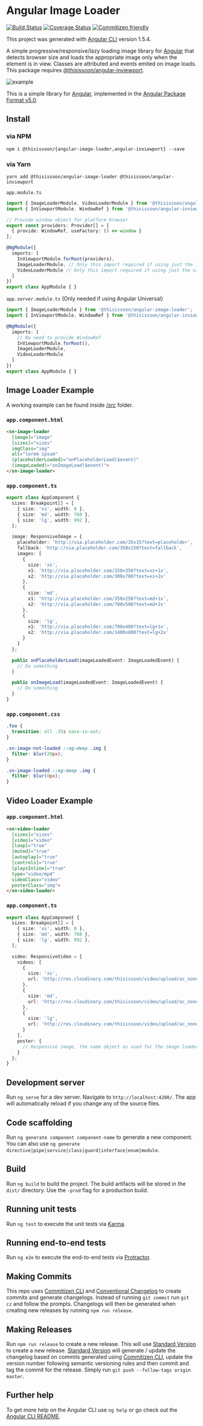 # Angular Image Loader
[![Build Status][travis-badge]][travis-badge-url]
[![Coverage Status][coveralls-badge]][coveralls-badge-url]
[![Commitizen friendly][commitizen-badge]][commitizen]

This project was generated with [Angular CLI][angular-cli] version 1.5.4.

A simple progressive/responsive/lazy loading image library for [Angular][angular] that detects browser size and loads the appropriate image only when the element is in view. Classes are attributed and events emited on image loads. This package requires [@thisissoon/angular-inviewport][angular-inviewport].

<img src="https://raw.githubusercontent.com/thisissoon/angular-image-loader/master/src/assets/example.gif" alt="example">

This is a simple library for [Angular][angular], implemented in the [Angular Package Format v5.0][apfv5].


## Install

### via NPM

`npm i @thisissoon/{angular-image-loader,angular-inviewport} --save`

### via Yarn

`yarn add @thisissoon/angular-image-loader @thisissoon/angular-inviewport `

`app.module.ts`
```ts
import { ImageLoaderModule, VideoLoaderModule } from '@thisissoon/angular-image-loader';
import { InViewportModule, WindowRef } from '@thisissoon/angular-inviewport';

// Provide window object for platform browser
export const providers: Provider[] = [
  { provide: WindowRef, useFactory: () => window }
];

@NgModule({
  imports: [
    InViewportModule.forRoot(providers),
    ImageLoaderModule, // Only this import required if using just the image loader
    VideoLoaderModule // Only this import required if using just the video loader
  ]
})
export class AppModule { }
```

`app.server.module.ts` (Only needed if using Angular Universal)
```ts
import { ImageLoaderModule } from '@thisissoon/angular-image-loader';
import { InViewportModule, WindowRef } from '@thisissoon/angular-inviewport';

@NgModule({
  imports: [
    // No need to provide WindowRef
    InViewportModule.forRoot(),
    ImageLoaderModule,
    VideoLoaderModule
  ]
})
export class AppModule { }
```


## Image Loader Example

A working example can be found inside [/src](https://github.com/thisissoon/angular-image-loader/tree/master/src) folder.

### `app.component.html`

```html
<sn-image-loader
  [image]="image"
  [sizes]="sizes"
  imgClass="img"
  alt="lorem ipsum"
  (placeholderLoaded)="onPlaceholderLoad($event)"
  (imageLoaded)="onImageLoad($event)">
</sn-image-loader>
```

### `app.component.ts`

```ts
export class AppComponent {
  sizes: Breakpoint[] = [
    { size: 'xs', width: 0 },
    { size: 'md', width: 768 },
    { size: 'lg', width: 992 },
  ];

  image: ResponsiveImage = {
    placeholder: 'http://via.placeholder.com/35x15?text=placeholder',
    fallback: 'http://via.placeholder.com/350x150?text=fallback',
    images: [
      {
        size: 'xs',
        x1: 'http://via.placeholder.com/150x350?text=xs+1x',
        x2: 'http://via.placeholder.com/300x700?text=xs+2x'
      },
      {
        size: 'md',
        x1: 'http://via.placeholder.com/350x250?text=md+1x',
        x2: 'http://via.placeholder.com/700x500?text=md+2x'
      },
      {
        size: 'lg',
        x1: 'http://via.placeholder.com/700x400?text=lg+1x',
        x2: 'http://via.placeholder.com/1400x800?text=lg+2x'
      }
    ]
  };

  public onPlaceholderLoad(imageLoadedEvent: ImageLoadedEvent) {
    // Do something
  }

  public onImageLoad(imageLoadedEvent: ImageLoadedEvent) {
    // Do something
  }
}
```

### `app.component.css`

```css
.foo {
  transition: all .35s ease-in-out;
}

.sn-image-not-loaded ::ng-deep .img {
  filter: blur(20px);
}

.sn-image-loaded ::ng-deep .img {
  filter: blur(0px);
}
```

## Video Loader Example

### `app.component.html`

```html
<sn-video-loader
  [sizes]="sizes"
  [video]="video"
  [loop]="true"
  [muted]="true"
  [autoplay]="true"
  [controls]="true"
  [playsInline]="true"
  type="video/mp4"
  videoClass="video"
  posterClass="img">
</sn-video-loader>
```

### `app.component.ts`

```ts
export class AppComponent {
  sizes: Breakpoint[] = [
    { size: 'xs', width: 0 },
    { size: 'md', width: 768 },
    { size: 'lg', width: 992 },
  ];

  video: ResponsiveVideo = {
    videos: [
      {
        size: 'xs',
        url: 'http://res.cloudinary.com/thisissoon/video/upload/ac_none,c_fill,h_568,q_80,w_320/v1517616795/demos/jellyfish-25-mbps-hd-hevc.mp4'
      },
      {
        size: 'md',
        url: 'http://res.cloudinary.com/thisissoon/video/upload/ac_none,c_fill,h_1024,q_80,w_768/v1517616795/demos/jellyfish-25-mbps-hd-hevc.mp4'
      },
      {
        size: 'lg',
        url: 'http://res.cloudinary.com/thisissoon/video/upload/ac_none,c_fill,h_720,q_80,w_1280/v1517616795/demos/jellyfish-25-mbps-hd-hevc.mp4'
      }
    ],
    poster: {
      // Responsive image, the same object as used for the image loader
    }
  };
}
```


## Development server

Run `ng serve` for a dev server. Navigate to `http://localhost:4200/`. The app will automatically reload if you change any of the source files.

## Code scaffolding

Run `ng generate component component-name` to generate a new component. You can also use `ng generate directive|pipe|service|class|guard|interface|enum|module`.

## Build

Run `ng build` to build the project. The build artifacts will be stored in the `dist/` directory. Use the `-prod` flag for a production build.

## Running unit tests

Run `ng test` to execute the unit tests via [Karma][karma].

## Running end-to-end tests

Run `ng e2e` to execute the end-to-end tests via [Protractor][protractor].

## Making Commits

This repo uses [Commitizen CLI][commitizen] and [Conventional Changelog][conventional-changelog] to create commits and generate changelogs. Instead of running `git commit` run `git cz` and follow the prompts. Changelogs will then be generated when creating new releases by running `npm run release`.

## Making Releases

Run `npm run release` to create a new release. This will use [Standard Version][standard-version] to create a new release. [Standard Version][standard-version] will generate / update the changelog based on commits generated using [Commitizen CLI][commitizen], update the version number following semantic versioning rules and then commit and tag the commit for the release. Simply run `git push --follow-tags origin master`.


## Further help

To get more help on the Angular CLI use `ng help` or go check out the [Angular CLI README][angular-cli-readme].


[travis-badge]: https://travis-ci.org/thisissoon/angular-image-loader.svg?branch=master
[travis-badge-url]: https://travis-ci.org/thisissoon/angular-image-loader
[coveralls-badge]: https://coveralls.io/repos/github/thisissoon/angular-image-loader/badge.svg?branch=master
[coveralls-badge-url]: https://coveralls.io/github/thisissoon/angular-image-loader?branch=master
[angular]: https://angular.io/
[angular-inviewport]: https://github.com/thisissoon/angular-inviewport
[commitizen]:http://commitizen.github.io/cz-cli/
[commitizen-badge]:https://img.shields.io/badge/commitizen-friendly-brightgreen.svg
[conventional-changelog]:https://github.com/conventional-changelog/conventional-changelog
[standard-version]:https://github.com/conventional-changelog/standard-version
[karma]:https://karma-runner.github.io
[protractor]:http://www.protractortest.org/
[angular-cli]:https://github.com/angular/angular-cli
[angular-cli-readme]:https://github.com/angular/angular-cli/blob/master/README.md
[apfv5]:(https://docs.google.com/document/d/1CZC2rcpxffTDfRDs6p1cfbmKNLA6x5O-NtkJglDaBVs/edit#heading=h.k0mh3o8u5hx)

